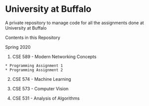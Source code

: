 # University at Buffalo
A private repository to manage code for all the assignments done at University at Buffalo

Contents in this Repository

Spring 2020

  1. CSE 589 - Modern Networking Concepts

    * Programming Assignment 1
    * Programming Assignment 2

  2. CSE 574 - Machine Learning

  3. CSE 573 - Computer Vision
  
  4. CSE 531 - Analysis of Algorithms
